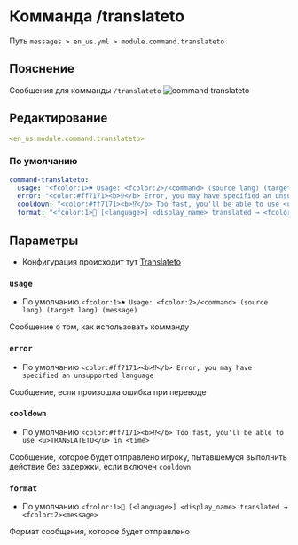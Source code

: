# Комманда /translateto
Путь `messages > en_us.yml > module.command.translateto`

## Пояснение
Сообщения для комманды `/translateto`
![command translateto](/commandtranslateto.png)

## Редактирование
```yaml
<en_us.module.command.translateto>
```

### По умолчанию
```yaml
command-translateto:
  usage: "<fcolor:1>⚑ Usage: <fcolor:2>/<command> (source lang) (target lang) (message)"
  error: "<color:#ff7171><b>⁉</b> Error, you may have specified an unsupported language"
  cooldown: "<color:#ff7171><b>⁉</b> Too fast, you'll be able to use <u>TRANSLATETO</u> in <time>"
  format: "<fcolor:1>📖 [<language>] <display_name> translated → <fcolor:2><message>"
```

## Параметры

- Конфигурация происходит тут [Translateto](/ru/config/module/command/command-translateto/)

### `usage`
- По умолчанию `<fcolor:1>⚑ Usage: <fcolor:2>/<command> (source lang) (target lang) (message)`

Сообщение о том, как использовать комманду

### `error`
- По умолчанию `<color:#ff7171><b>⁉</b> Error, you may have specified an unsupported language`

Сообщение, если произошла ошибка при переводе

### `cooldown`
- По умолчанию `<color:#ff7171><b>⁉</b> Too fast, you'll be able to use <u>TRANSLATETO</u> in <time>`

Сообщение, которое будет отправлено игроку, пытавшемуся выполнить действие без задержки, если включен `cooldown`

### `format`
- По умолчанию `<fcolor:1>📖 [<language>] <display_name> translated → <fcolor:2><message>`

Формат сообщения, которое будет отправлено

